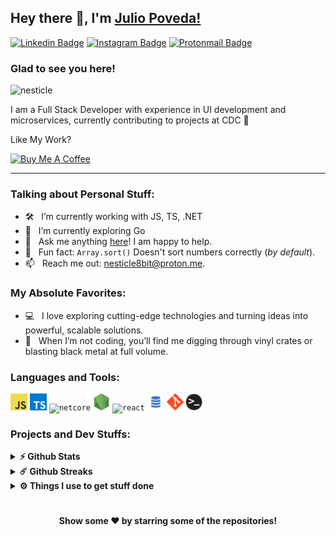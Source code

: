 ## Hey there 👋, I'm [Julio Poveda!](https://github.com/nesticle8bit/)
[![Linkedin Badge](https://img.shields.io/badge/-LinkedIn-0e76a8?style=flat-square&logo=linkedin&logoColor=white)](https://linkedin.com/in/juliopoveda)
[![Instagram Badge](https://img.shields.io/badge/-Instagram-e4405f?style=flat-square&logo=Instagram&logoColor=white)](https://instagram.com/jpvinyl.col/)
[![Protonmail Badge](https://img.shields.io/badge/ProtonMail-8B89CC?logo=protonmail&logoColor=white)](mailto:nesticle8bit@proton.me)

### Glad to see you here! 
<p align="left"> <img src="https://komarev.com/ghpvc/?username=nesticle&label=Profile%20views&color=0e75b6&style=flat" alt="nesticle" /> </p>

<p>I am a Full Stack Developer with experience in UI development and microservices, currently contributing to projects at CDC 🚀</p>


Like My Work?

<a href="https://www.buymeacoffee.com/nesticle8bit" target="_blank"><img src="https://cdn.buymeacoffee.com/buttons/v2/default-yellow.png" alt="Buy Me A Coffee" height="45px" width="200px" ></a>

----------

### Talking about Personal Stuff:

- 🛠 &nbsp; I’m currently working with JS, TS, .NET
- 🚀 &nbsp; I’m currently exploring Go
- 💬 &nbsp; Ask me anything [here](https://github.com/nesticle8bit/nesticle8bit/issues/1)! I am happy to help.
- 👾 &nbsp; Fun fact: `Array.sort()` Doesn't sort numbers correctly (*by default*).
- 📫 &nbsp; Reach me out: nesticle8bit@proton.me.

### My Absolute Favorites:

- 💻 &nbsp; I love exploring cutting-edge technologies and turning ideas into powerful, scalable solutions.
- 🎵 &nbsp; When I’m not coding, you’ll find me digging through vinyl crates or blasting black metal at full volume.

### Languages and Tools:

<code><img height="27" src="https://raw.githubusercontent.com/github/explore/80688e429a7d4ef2fca1e82350fe8e3517d3494d/topics/javascript/javascript.png" alt="javascript"></code>
<code><img height="27" src="https://raw.githubusercontent.com/github/explore/80688e429a7d4ef2fca1e82350fe8e3517d3494d/topics/typescript/typescript.png" alt="typescript"></code>
<code><img height="30" src="https://icon.icepanel.io/Technology/svg/.NET-core.svg" alt="netcore"></code>
<code><img height="27" src="https://raw.githubusercontent.com/github/explore/80688e429a7d4ef2fca1e82350fe8e3517d3494d/topics/nodejs/nodejs.png" alt="nodejs"></code>
<code><img height="27" src="https://github.com/angular.png?size=40" alt="react"></code>
<code><img height="27" src="https://raw.githubusercontent.com/github/explore/80688e429a7d4ef2fca1e82350fe8e3517d3494d/topics/sql/sql.png" alt="sql"></code>
<code><img height="27" src="https://raw.githubusercontent.com/devicons/devicon/master/icons/git/git-original.svg" alt="git"></code>
<code><img height="27" src="https://raw.githubusercontent.com/github/explore/80688e429a7d4ef2fca1e82350fe8e3517d3494d/topics/terminal/terminal.png" alt="terminal"></code>

### Projects and Dev Stuffs:

<details>
  <summary><b>⚡ Github Stats</b></summary>

  <br />
  <img height="180em" src="https://github-readme-stats.vercel.app/api?username=nesticle8bit&show_icons=true&hide_border=true&&count_private=true&include_all_commits=true" />
  <img height="180em" src="https://github-readme-stats.vercel.app/api/top-langs/?username=nesticle8bit&exclude_repo=KNN-Image-Classification&show_icons=true&hide_border=true&layout=compact&langs_count=8"/>
</details>

<details>
  <summary><b>☄️ Github Streaks</b></summary>

  <br />

  [![GitHub Streak](https://streak-stats.demolab.com/?user=nesticle8bit)](https://git.io/streak-stats)
    
</details>

<details>
  <br />
  <summary><b>⚙️ Things I use to get stuff done</b></summary>
  	<ul>
  	    <li><b>OS:</b> Windows 11 Pro</li>
	    <li><b>PC: </b> Master Race</li>
  	    <li><b>Browser: </b> Vivaldi & Brave</li>
	    <li><b>Terminal: </b> Powershell: Oh My Posh</li>
	    <li><b>Code Editor:</b> VSCode - The best editor out there</li>
 	    <li><b>Other Tools:</b> Postman, Notion, 1Password and Raindrop</li>
	    <li><b>To Stay Updated:</b> Twitter, Product Hunt and Hacker News</li>
	</ul>
</details>

#

<div align="center">
	
#### Show some ❤️ by starring some of the repositories!

</div>
